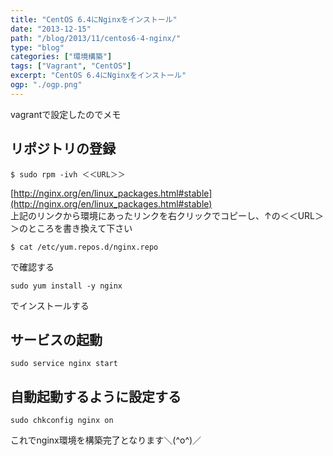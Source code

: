 ```yaml
---
title: "CentOS 6.4にNginxをインストール"
date: "2013-12-15"
path: "/blog/2013/11/centos6-4-nginx/"
type: "blog"
categories: ["環境構築"]
tags: ["Vagrant", "CentOS"]
excerpt: "CentOS 6.4にNginxをインストール"
ogp: "./ogp.png"
---
```


vagrantで設定したのでメモ

## リポジトリの登録

```
$ sudo rpm -ivh ＜＜URL＞＞
```
[http://nginx.org/en/linux_packages.html#stable](http://nginx.org/en/linux_packages.html#stable)  
上記のリンクから環境にあったリンクを右クリックでコピーし、↑の＜＜URL＞＞のところを書き換えて下さい

```
$ cat /etc/yum.repos.d/nginx.repo
```
で確認する

```
sudo yum install -y nginx
```
でインストールする

## サービスの起動

```
sudo service nginx start
```

## 自動起動するように設定する

```
sudo chkconfig nginx on
```

これでnginx環境を構築完了となります＼(^o^)／
